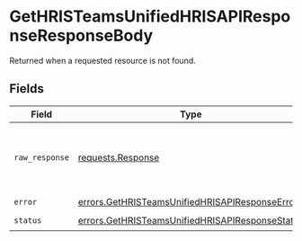 # GetHRISTeamsUnifiedHRISAPIResponseResponseBody

Returned when a requested resource is not found.


## Fields

| Field                                                                                                              | Type                                                                                                               | Required                                                                                                           | Description                                                                                                        |
| ------------------------------------------------------------------------------------------------------------------ | ------------------------------------------------------------------------------------------------------------------ | ------------------------------------------------------------------------------------------------------------------ | ------------------------------------------------------------------------------------------------------------------ |
| `raw_response`                                                                                                     | [requests.Response](https://requests.readthedocs.io/en/latest/api/#requests.Response)                              | :heavy_minus_sign:                                                                                                 | Raw HTTP response; suitable for custom response parsing                                                            |
| `error`                                                                                                            | [errors.GetHRISTeamsUnifiedHRISAPIResponseError](../../models/errors/gethristeamsunifiedhrisapiresponseerror.md)   | :heavy_check_mark:                                                                                                 | N/A                                                                                                                |
| `status`                                                                                                           | [errors.GetHRISTeamsUnifiedHRISAPIResponseStatus](../../models/errors/gethristeamsunifiedhrisapiresponsestatus.md) | :heavy_check_mark:                                                                                                 | N/A                                                                                                                |